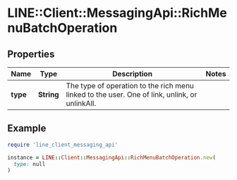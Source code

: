# LINE::Client::MessagingApi::RichMenuBatchOperation

## Properties

| Name | Type | Description | Notes |
| ---- | ---- | ----------- | ----- |
| **type** | **String** | The type of operation to the rich menu linked to the user. One of link, unlink, or unlinkAll. |  |

## Example

```ruby
require 'line_client_messaging_api'

instance = LINE::Client::MessagingApi::RichMenuBatchOperation.new(
  type: null
)
```

